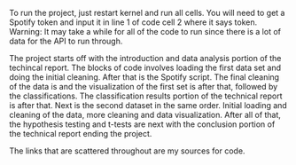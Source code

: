 To run the project, just restart kernel and run all cells. You will need to get a Spotify token and input it in line 1 of code cell 2 where it says token. Warning: It may take a while for all of the code to run since there is a lot of data for the API to run through. 

The project starts off with the introduction and data analysis portion of the techincal report. The blocks of code involves loading the first data set and doing the initial cleaning. After that is the Spotify script. The final cleaning of the data is and the visualization of the first set is after that, followed by the classifications. The classification results portion of the technical report is after that. Next is the second dataset in the same order. Initial loading and cleaning of the data, more cleaning and data visualization. After all of that, the hypothesis testing and t-tests are next with the conclusion portion of the technical report ending the project. 

The links that are scattered throughout are my sources for code.